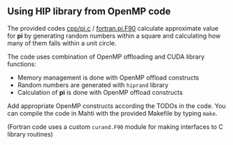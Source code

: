 ## Using HIP library from OpenMP code

The provided codes [cpp/pi.c](cpp/pi.c) / [fortran.pi.F90](fortran/pi.F90)
calculate approximate value for **pi** by generating random numbers within a
square and calculating how many of them falls within a unit circle.

The code uses combination of OpenMP offloading and CUDA library functions:

  - Memory management is done with OpenMP offload constructs
  - Random numbers are generated with `hiprand` library
  - Calculation of **pi** is done with OpenMP offload constructs

Add appropriate OpenMP constructs according the TODOs in the code. You can
compile the code in Mahti with the provided Makefile by typing `make`.

(Fortran code uses a custom `curand.F90` module for making interfaces to C
library routines)
